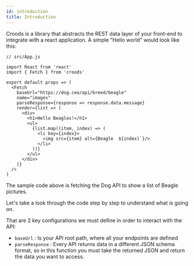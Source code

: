 ```yaml
---
id: introduction
title: Introduction
---
```


Croods is a library that abstracts the REST data layer of your front-end to integrate with a react application. A simple "Hello world" would look like this:

```
// src/App.js

import React from 'react'
import { Fetch } from 'croods'

export default props => (
  <Fetch
    baseUrl="https://dog.ceo/api/breed/beagle"
    name="images"
    parseResponse={response => response.data.message}
    render={list => (
      <div>
        <h1>Hello Beagles!</h1>
        <ul>
          {list.map((item, index) => (
            <li key={index}>
              <img src={item} alt={Beagle  ${index)`}/>
            </li>
          ))}
        </ul>
      </div>
    )}
  />
)

```

The sample code above is fetching the Dog API to show a list of Beagle pictures.

Let's take a look through the code step by step to understand what is going on.

That are 2 key configurations we must define in order to interact with the API:

- `baseUrl` : Is your API root path, where all your endpoints are defined
- `parseResponse` : Every API returns data in a different JSON schema format, so in this function you must take the returned JSON and return the data you want to access.
